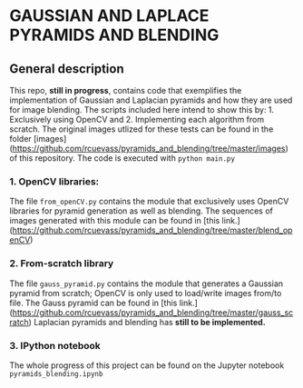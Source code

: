 # GAUSSIAN AND LAPLACE PYRAMIDS AND BLENDING

## General description

This repo, **still in progress**,  contains code that exemplifies the implementation of Gaussian and Laplacian pyramids and how they are used for image blending. The scripts included here intend to show this by: 1. Exclusively using OpenCV and 2. Implementing each algorithm from scratch. 
The original images utlized for these tests can be found in the folder [images] (https://github.com/rcuevass/pyramids_and_blending/tree/master/images) of this repository. 
The code is executed with `python main.py`

### 1. OpenCV libraries: 

The file `from_openCV.py` contains the module that exclusively uses OpenCV libraries for pyramid generation as well as blending. The sequences of images generated with this module can be found in [this link.] (https://github.com/rcuevass/pyramids_and_blending/tree/master/blend_openCV)

### 2. From-scratch library

The file `gauss_pyramid.py` contains the module that generates a Gaussian pyramid from scratch; OpenCV is only used to load/write images from/to file. The Gauss pyramid can be found in [this link.] (https://github.com/rcuevass/pyramids_and_blending/tree/master/gauss_scratch) Laplacian pyramids and blending has **still to be implemented.**


### 3. IPython notebook

The whole progress of this project can be found on the Jupyter notebook `pyramids_blending.ipynb`
